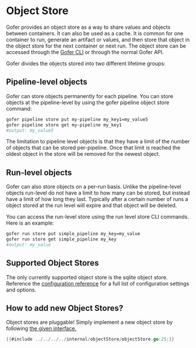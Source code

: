 # Object Store

Gofer provides an object store as a way to share values and objects between containers. It can also be used as a cache. It is common for one container to run, generate an artifact or values, and then store that object in the object store for the next container or next run. The object store can be accessed through the [Gofer CLI](../../cli/index.html) or through the normal Gofer API.

Gofer divides the objects stored into two different lifetime groups:

## Pipeline-level objects

Gofer can store objects permanently for each pipeline. You can store objects at the pipeline-level by using the gofer pipeline object store command:

```bash
gofer pipeline store put my-pipeline my_key1=my_value5
gofer pipeline store get my-pipeline my_key1
#output: my_value5
```

The limitation to pipeline level objects is that they have a limit of the number of objects that can be stored per-pipeline. Once that limit is reached the oldest object in the store will be removed for the newest object.

## Run-level objects

Gofer can also store objects on a per-run basis. Unlike the pipeline-level objects run-level do not have a limit to how many can be stored, but instead have a limit of how long they last. Typically after a certain number of runs a object stored at the run level will expire and that object will be deleted.

You can access the run-level store using the run level store CLI commands. Here is an example:

```bash
gofer run store put simple_pipeline my_key=my_value
gofer run store get simple_pipeline my_key
#output: my_value
```

## Supported Object Stores

The only currently supported object store is the sqlite object store. Reference the [configuration reference](../server_configuration/configuration_reference.md) for a full list of configuration settings and options.

## How to add new Object Stores?

Object stores are pluggable! Simply implement a new object store by following [the given interface.](https://github.com/clintjedwards/gofer/blob/main/internal/objectStore/objectStore.go#L23)

```go
{{#include ../../../../internal/objectStore/objectStore.go:25:}}
```

